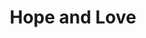 ---
pid: LLP167
title: Hope and Love
location_transcription: of est Wy
zipcode: 
outside_phl: 
neighborhood: 
age: '9'
age_range: 6-13
instagram: 
image_file_name: LLP_167.jpg
proposal_transcription: HOPE rest LOVE
topic: Love
topic_summary: '0'
type: Sculpture Statue
keywords_other: hope, love statue
credit: 
image_labels: 
twitter: 
facebook: 
permalink: "/monuments/llp167/"
layout: item-page
---